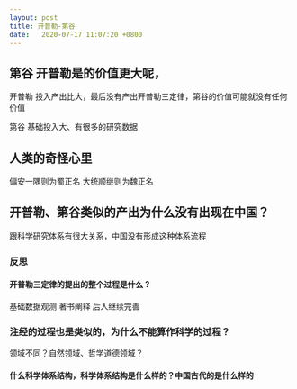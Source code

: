 ```yaml
---
layout: post
title: 开普勒-第谷
date:   2020-07-17 11:07:20 +0800
---
```



## 第谷 开普勒是的价值更大呢， ##

开普勒
投入产出比大，最后没有产出开普勒三定律，第谷的价值可能就没有任何价值

第谷
基础投入大、有很多的研究数据

##  人类的奇怪心里 ##

偏安一隅则为蜀正名
大统顺继则为魏正名

## 开普勒、第谷类似的产出为什么没有出现在中国？ ##

跟科学研究体系有很大关系，中国没有形成这种体系流程


### 反思 ###

#### 开普勒三定律的提出的整个过程是什么 ? ####

基础数据观测
著书阐释
后人继续完善

###  注经的过程也是类似的，为什么不能算作科学的过程？ ###


领域不同？自然领域、哲学道德领域？

####  什么科学体系结构，科学体系结构是什么样的？中国古代的是什么样的 ####



